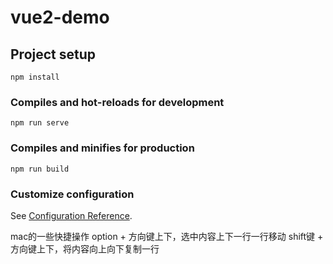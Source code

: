 # vue2-demo

## Project setup
```
npm install
```

### Compiles and hot-reloads for development
```
npm run serve
```

### Compiles and minifies for production
```
npm run build
```

### Customize configuration
See [Configuration Reference](https://cli.vuejs.org/config/).

mac的一些快捷操作
option + 方向键上下，选中内容上下一行一行移动
shift键 + 方向键上下，将内容向上向下复制一行

